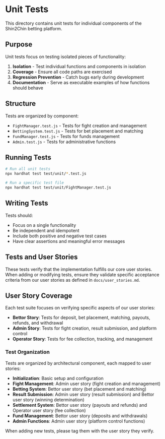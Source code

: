 # Unit Tests

This directory contains unit tests for individual components of the Shin2Chin betting platform.

## Purpose

Unit tests focus on testing isolated pieces of functionality:

1. **Isolation** - Test individual functions and components in isolation
2. **Coverage** - Ensure all code paths are exercised
3. **Regression Prevention** - Catch bugs early during development
4. **Documentation** - Serve as executable examples of how functions should behave

## Structure

Tests are organized by component:

- `FightManager.test.js` - Tests for fight creation and management
- `BettingSystem.test.js` - Tests for bet placement and matching
- `FundManager.test.js` - Tests for funds management
- `Admin.test.js` - Tests for administrative functions

## Running Tests

```bash
# Run all unit tests
npx hardhat test test/unit/*.test.js

# Run a specific test file
npx hardhat test test/unit/FightManager.test.js
```

## Writing Tests

Tests should:
- Focus on a single functionality
- Be independent and idempotent
- Include both positive and negative test cases
- Have clear assertions and meaningful error messages

## Tests and User Stories

These tests verify that the implementation fulfills our core user stories. When adding or modifying tests, ensure they validate specific acceptance criteria from our user stories as defined in `docs/user_stories.md`.

## User Story Coverage

Each test suite focuses on verifying specific aspects of our user stories:

- **Bettor Story**: Tests for deposit, bet placement, matching, payouts, refunds, and withdrawal
- **Admin Story**: Tests for fight creation, result submission, and platform control
- **Operator Story**: Tests for fee collection, tracking, and management

### Test Organization

Tests are organized by architectural component, each mapped to user stories:

- **Initialization**: Basic setup and configuration
- **Fight Management**: Admin user story (fight creation and management)
- **Betting System**: Bettor user story (bet placement and matching)
- **Result Submission**: Admin user story (result submission) and Bettor user story (winning determination)
- **Settlement System**: Bettor user story (payouts and refunds) and Operator user story (fee collection)
- **Fund Management**: Bettor user story (deposits and withdrawals)
- **Admin Functions**: Admin user story (platform control functions)

When adding new tests, please tag them with the user story they verify.